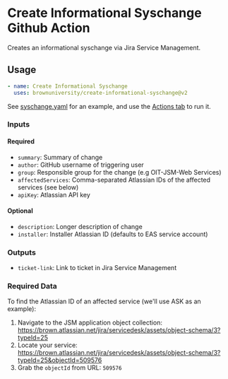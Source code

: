 # Create Informational Syschange Github Action

Creates an informational syschange via Jira Service Management.

## Usage

```yaml
- name: Create Informational Syschange
  uses: brownuniversity/create-informational-syschange@v2
```

See [syschange.yaml](.github/workflows/syschange.yaml) for an example, and use the [Actions tab](https://github.com/BrownUniversity/create-informational-syschange/actions/workflows/syschange.yaml) to run it.

### Inputs

#### Required

- `summary`: Summary of change
- `author`: GitHub username of triggering user
- `group`: Responsible group for the change (e.g OIT-JSM-Web Services)
- `affectedServices`: Comma-separated Atlassian IDs of the affected services (see below)
- `apiKey`: Atlassian API key

#### Optional

- `description`: Longer description of change
- `installer`: Installer Atlassian ID (defaults to EAS service account)

### Outputs

- `ticket-link`: Link to ticket in Jira Service Management

### Required Data

To find the Atlassian ID of an affected service (we'll use ASK as an example):

1. Navigate to the JSM application object collection: https://brown.atlassian.net/jira/servicedesk/assets/object-schema/3?typeId=25
2. Locate your service: https://brown.atlassian.net/jira/servicedesk/assets/object-schema/3?typeId=25&objectId=509576
3. Grab the `objectId` from URL: `509576`
